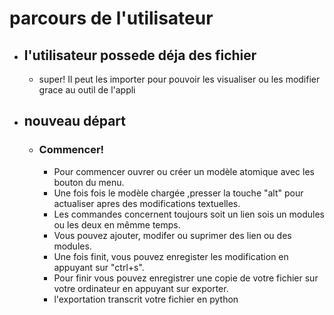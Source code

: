 # parcours de l'utilisateur

* ## l'utilisateur possede déja des fichier

    * super! Il peut les importer pour pouvoir les visualiser ou les modifier grace au outil de l'appli
* ## nouveau départ

    * ### Commencer!

        * Pour commencer ouvrer ou créer un modèle atomique avec les bouton du menu.
        * Une fois fois le modèle chargée ,presser la touche "alt" pour actualiser apres des modifications textuelles.
        * Les commandes concernent toujours soit un lien sois un modules ou les deux en mêmme temps.
        * Vous pouvez ajouter, modifer ou suprimer des lien ou des modules.
        * Une fois finit, vous pouvez enregister les modification en appuyant sur "ctrl+s".
        * Pour finir vous pouvez enregistrer une copie de votre fichier sur votre ordinateur en appuyant sur exporter.
        * l'exportation transcrit votre fichier en python
